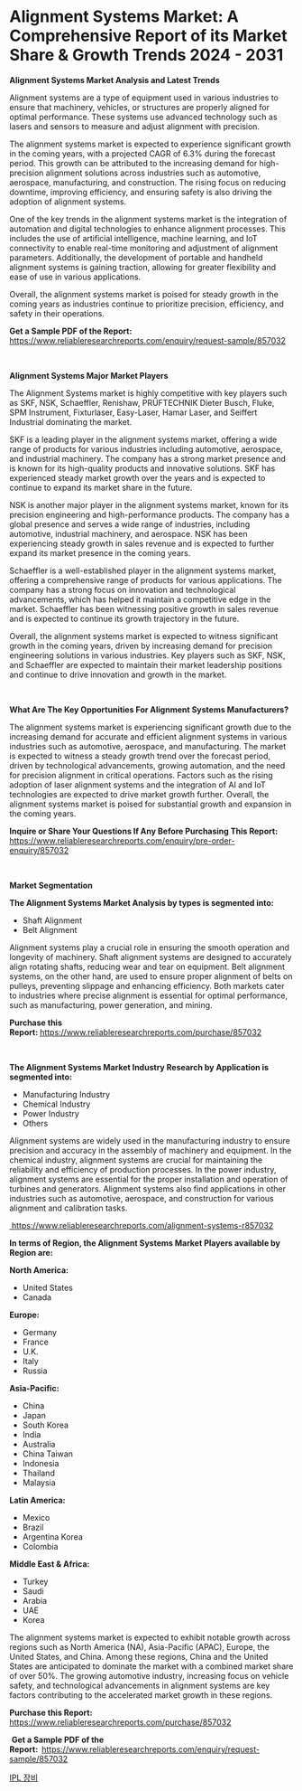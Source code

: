 <p><h1>Alignment Systems Market: A Comprehensive Report of its Market Share & Growth Trends 2024 - 2031</h1></p><p><strong>Alignment Systems Market Analysis and Latest Trends</strong></p>
<p><p>Alignment systems are a type of equipment used in various industries to ensure that machinery, vehicles, or structures are properly aligned for optimal performance. These systems use advanced technology such as lasers and sensors to measure and adjust alignment with precision.</p><p>The alignment systems market is expected to experience significant growth in the coming years, with a projected CAGR of 6.3% during the forecast period. This growth can be attributed to the increasing demand for high-precision alignment solutions across industries such as automotive, aerospace, manufacturing, and construction. The rising focus on reducing downtime, improving efficiency, and ensuring safety is also driving the adoption of alignment systems.</p><p>One of the key trends in the alignment systems market is the integration of automation and digital technologies to enhance alignment processes. This includes the use of artificial intelligence, machine learning, and IoT connectivity to enable real-time monitoring and adjustment of alignment parameters. Additionally, the development of portable and handheld alignment systems is gaining traction, allowing for greater flexibility and ease of use in various applications.</p><p>Overall, the alignment systems market is poised for steady growth in the coming years as industries continue to prioritize precision, efficiency, and safety in their operations.</p></p>
<p><strong>Get a Sample PDF of the Report:&nbsp;</strong> <a href="https://www.reliableresearchreports.com/enquiry/request-sample/857032">https://www.reliableresearchreports.com/enquiry/request-sample/857032</a></p>
<p>&nbsp;</p>
<p><strong>Alignment Systems Major Market Players</strong></p>
<p><p>The Alignment Systems market is highly competitive with key players such as SKF, NSK, Schaeffler, Renishaw, PRÜFTECHNIK Dieter Busch, Fluke, SPM Instrument, Fixturlaser, Easy-Laser, Hamar Laser, and Seiffert Industrial dominating the market.</p><p>SKF is a leading player in the alignment systems market, offering a wide range of products for various industries including automotive, aerospace, and industrial machinery. The company has a strong market presence and is known for its high-quality products and innovative solutions. SKF has experienced steady market growth over the years and is expected to continue to expand its market share in the future.</p><p>NSK is another major player in the alignment systems market, known for its precision engineering and high-performance products. The company has a global presence and serves a wide range of industries, including automotive, industrial machinery, and aerospace. NSK has been experiencing steady growth in sales revenue and is expected to further expand its market presence in the coming years.</p><p>Schaeffler is a well-established player in the alignment systems market, offering a comprehensive range of products for various applications. The company has a strong focus on innovation and technological advancements, which has helped it maintain a competitive edge in the market. Schaeffler has been witnessing positive growth in sales revenue and is expected to continue its growth trajectory in the future.</p><p>Overall, the alignment systems market is expected to witness significant growth in the coming years, driven by increasing demand for precision engineering solutions in various industries. Key players such as SKF, NSK, and Schaeffler are expected to maintain their market leadership positions and continue to drive innovation and growth in the market.</p></p>
<p>&nbsp;</p>
<p><strong>What Are The Key Opportunities For Alignment Systems Manufacturers?</strong></p>
<p><p>The alignment systems market is experiencing significant growth due to the increasing demand for accurate and efficient alignment systems in various industries such as automotive, aerospace, and manufacturing. The market is expected to witness a steady growth trend over the forecast period, driven by technological advancements, growing automation, and the need for precision alignment in critical operations. Factors such as the rising adoption of laser alignment systems and the integration of AI and IoT technologies are expected to drive market growth further. Overall, the alignment systems market is poised for substantial growth and expansion in the coming years.</p></p>
<p><strong>Inquire or Share Your Questions If Any Before Purchasing This Report:</strong> <a href="https://www.reliableresearchreports.com/enquiry/pre-order-enquiry/857032">https://www.reliableresearchreports.com/enquiry/pre-order-enquiry/857032</a></p>
<p>&nbsp;</p>
<p><strong>Market Segmentation</strong></p>
<p><strong>The Alignment Systems Market Analysis by types is segmented into:</strong></p>
<p><ul><li>Shaft Alignment</li><li>Belt Alignment</li></ul></p>
<p><p>Alignment systems play a crucial role in ensuring the smooth operation and longevity of machinery. Shaft alignment systems are designed to accurately align rotating shafts, reducing wear and tear on equipment. Belt alignment systems, on the other hand, are used to ensure proper alignment of belts on pulleys, preventing slippage and enhancing efficiency. Both markets cater to industries where precise alignment is essential for optimal performance, such as manufacturing, power generation, and mining.</p></p>
<p><strong>Purchase this Report:&nbsp;</strong><a href="https://www.reliableresearchreports.com/purchase/857032">https://www.reliableresearchreports.com/purchase/857032</a></p>
<p>&nbsp;</p>
<p><strong>The Alignment Systems Market Industry Research by Application is segmented into:</strong></p>
<p><ul><li>Manufacturing Industry</li><li>Chemical Industry</li><li>Power Industry</li><li>Others</li></ul></p>
<p><p>Alignment systems are widely used in the manufacturing industry to ensure precision and accuracy in the assembly of machinery and equipment. In the chemical industry, alignment systems are crucial for maintaining the reliability and efficiency of production processes. In the power industry, alignment systems are essential for the proper installation and operation of turbines and generators. Alignment systems also find applications in other industries such as automotive, aerospace, and construction for various alignment and calibration tasks.</p></p>
<p><a href="https://www.reliableresearchreports.com/alignment-systems-r857032">&nbsp;https://www.reliableresearchreports.com/alignment-systems-r857032</a></p>
<p><strong>In terms of Region, the Alignment Systems Market Players available by Region are:</strong></p>
<p>
    <p> <strong> North America: </strong>
        <ul>
            <li>United States</li>
            <li>Canada</li>
        </ul>
        </p> 
    <p> <strong> Europe: </strong>
        <ul>
            <li>Germany</li>
            <li>France</li>
            <li>U.K.</li>
            <li>Italy</li>
            <li>Russia</li>
        </ul>
        </p> 
    <p> <strong> Asia-Pacific: </strong>
        <ul>
            <li>China</li>
            <li>Japan</li>
            <li>South Korea</li>
            <li>India</li>
            <li>Australia</li>
            <li>China Taiwan</li>
            <li>Indonesia</li>
            <li>Thailand</li>
            <li>Malaysia</li>
        </ul>
        </p> 
    <p> <strong> Latin America: </strong>
        <ul>
            <li>Mexico</li>
            <li>Brazil</li>
            <li>Argentina Korea</li>
            <li>Colombia</li>
        </ul>
        </p> 
    <p> <strong> Middle East & Africa: </strong>
        <ul>
            <li>Turkey</li>
            <li>Saudi</li>
            <li>Arabia</li>
            <li>UAE</li>
            <li>Korea</li>
        </ul>
    </p>
    </p>
<p><p>The alignment systems market is expected to exhibit notable growth across regions such as North America (NA), Asia-Pacific (APAC), Europe, the United States, and China. Among these regions, China and the United States are anticipated to dominate the market with a combined market share of over 50%. The growing automotive industry, increasing focus on vehicle safety, and technological advancements in alignment systems are key factors contributing to the accelerated market growth in these regions.</p></p>
<p><strong>Purchase this Report: </strong><a href="https://www.reliableresearchreports.com/purchase/857032">https://www.reliableresearchreports.com/purchase/857032</a></p>
<p>&nbsp;<strong>Get a Sample PDF of the Report:&nbsp;&nbsp;</strong><a href="https://www.reliableresearchreports.com/enquiry/request-sample/857032">https://www.reliableresearchreports.com/enquiry/request-sample/857032</a></p>
<p><strong></strong></p>
<p><p><a href="https://github.com/crfsywufhm81415/Market-Research-Report-List-1/blob/main/478733726161.md">IPL 장비</a></p></p>